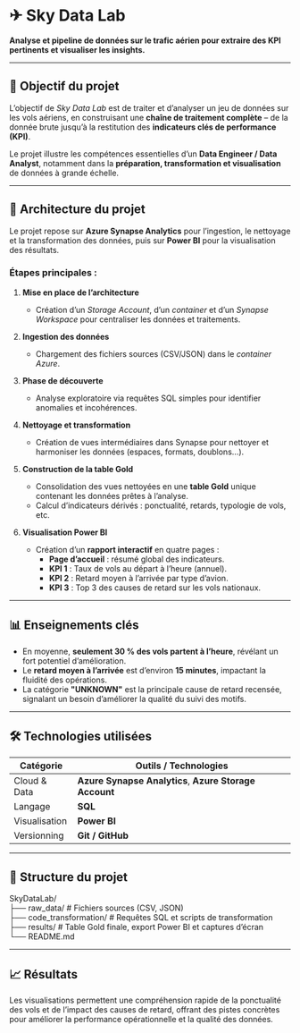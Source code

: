 # ✈ Sky Data Lab  

**Analyse et pipeline de données sur le trafic aérien pour extraire des KPI pertinents et visualiser les insights.**

---

## 🚀 Objectif du projet  
L’objectif de *Sky Data Lab* est de traiter et d’analyser un jeu de données sur les vols aériens, en construisant une **chaîne de traitement complète** – de la donnée brute jusqu’à la restitution des **indicateurs clés de performance (KPI)**.  

Le projet illustre les compétences essentielles d’un **Data Engineer / Data Analyst**, notamment dans la **préparation, transformation et visualisation** de données à grande échelle.

---

## 🧩 Architecture du projet  

Le projet repose sur **Azure Synapse Analytics** pour l’ingestion, le nettoyage et la transformation des données, puis sur **Power BI** pour la visualisation des résultats.

### Étapes principales :
1. **Mise en place de l’architecture**
   - Création d’un *Storage Account*, d’un *container* et d’un *Synapse Workspace* pour centraliser les données et traitements.  

2. **Ingestion des données**
   - Chargement des fichiers sources (CSV/JSON) dans le *container Azure*.  

3. **Phase de découverte**
   - Analyse exploratoire via requêtes SQL simples pour identifier anomalies et incohérences.  

4. **Nettoyage et transformation**
   - Création de vues intermédiaires dans Synapse pour nettoyer et harmoniser les données (espaces, formats, doublons…).  

5. **Construction de la table Gold**
   - Consolidation des vues nettoyées en une **table Gold** unique contenant les données prêtes à l’analyse.  
   - Calcul d’indicateurs dérivés : ponctualité, retards, typologie de vols, etc.  

6. **Visualisation Power BI**
   - Création d’un **rapport interactif** en quatre pages :  
     - **Page d’accueil** : résumé global des indicateurs.  
     - **KPI 1** : Taux de vols au départ à l’heure (annuel).  
     - **KPI 2** : Retard moyen à l’arrivée par type d’avion.  
     - **KPI 3** : Top 3 des causes de retard sur les vols nationaux.  

---

## 📊 Enseignements clés  

- En moyenne, **seulement 30 % des vols partent à l’heure**, révélant un fort potentiel d’amélioration.  
- Le **retard moyen à l’arrivée** est d’environ **15 minutes**, impactant la fluidité des opérations.  
- La catégorie **"UNKNOWN"** est la principale cause de retard recensée, signalant un besoin d’améliorer la qualité du suivi des motifs.  

---

## 🛠️ Technologies utilisées  

| Catégorie | Outils / Technologies |
|------------|------------------------|
| Cloud & Data | **Azure Synapse Analytics**, **Azure Storage Account** |
| Langage | **SQL** |
| Visualisation | **Power BI** |
| Versionning | **Git / GitHub** |

---

## 📁 Structure du projet  
SkyDataLab/  
├── raw_data/ # Fichiers sources (CSV, JSON)  
├── code_transformation/ # Requêtes SQL et scripts de transformation  
├── results/ # Table Gold finale, export Power BI et captures d’écran  
└── README.md

---

## 📈 Résultats  
Les visualisations permettent une compréhension rapide de la ponctualité des vols et de l’impact des causes de retard, offrant des pistes concrètes pour améliorer la performance opérationnelle et la qualité des données.  